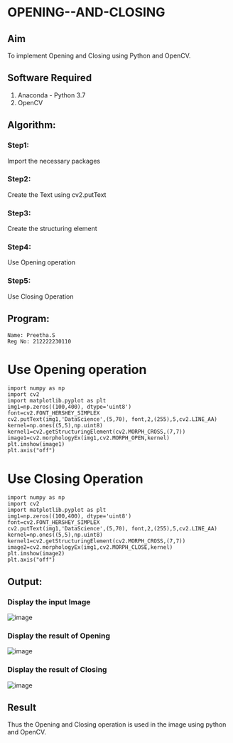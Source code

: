 # OPENING--AND-CLOSING
## Aim
To implement Opening and Closing using Python and OpenCV.

## Software Required
1. Anaconda - Python 3.7
2. OpenCV
## Algorithm:
### Step1:
Import the necessary packages

### Step2:
Create the Text using cv2.putText

### Step3:
Create the structuring element

### Step4:
Use Opening operation

### Step5:
Use Closing Operation

## Program:

```
Name: Preetha.S
Reg No: 212222230110
```

# Use Opening operation
```
import numpy as np
import cv2
import matplotlib.pyplot as plt
img1=np.zeros((100,400), dtype='uint8')
font=cv2.FONT_HERSHEY_SIMPLEX
cv2.putText(img1,'DataScience',(5,70), font,2,(255),5,cv2.LINE_AA)
kernel=np.ones((5,5),np.uint8)
kernel1=cv2.getStructuringElement(cv2.MORPH_CROSS,(7,7))
image1=cv2.morphologyEx(img1,cv2.MORPH_OPEN,kernel)
plt.imshow(image1)
plt.axis("off")
```



# Use Closing Operation
```
import numpy as np
import cv2
import matplotlib.pyplot as plt
img1=np.zeros((100,400), dtype='uint8')
font=cv2.FONT_HERSHEY_SIMPLEX
cv2.putText(img1,'DataScience',(5,70), font,2,(255),5,cv2.LINE_AA)
kernel=np.ones((5,5),np.uint8)
kernel1=cv2.getStructuringElement(cv2.MORPH_CROSS,(7,7))
image2=cv2.morphologyEx(img1,cv2.MORPH_CLOSE,kernel)
plt.imshow(image2)
plt.axis("off")

```
## Output:

### Display the input Image

![image](https://github.com/Preetha-Senthamilan/OPENING--AND-CLOSING/assets/119390282/e0fed96e-aab8-4c0d-ad76-dd3790aeef5b)



### Display the result of Opening

![image](https://github.com/Preetha-Senthamilan/OPENING--AND-CLOSING/assets/119390282/6e3dbfc6-f681-4cc2-ab28-8e37b4d92c3f)


### Display the result of Closing

![image](https://github.com/Preetha-Senthamilan/OPENING--AND-CLOSING/assets/119390282/e005d642-a921-4624-88f5-baf46c454df8)


## Result
Thus the Opening and Closing operation is used in the image using python and OpenCV.
